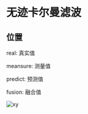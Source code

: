 # 无迹卡尔曼滤波
## 位置
real: 真实值

meansure: 测量值

predict: 预测值

fusion: 融合值

![xy](https://github.com/user-attachments/assets/0117487b-76ac-4b9f-b434-f9e74a4b95f0)


